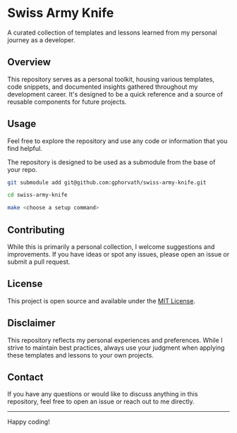 # Swiss Army Knife

A curated collection of templates and lessons learned from my personal journey as a developer.

## Overview

This repository serves as a personal toolkit, housing various templates, code snippets, and documented insights gathered throughout my development career. It's designed to be a quick reference and a source of reusable components for future projects.

## Usage

Feel free to explore the repository and use any code or information that you find helpful.

The repository is designed to be used as a submodule from the base of your repo.

```bash
git submodule add git@github.com:gphorvath/swiss-army-knife.git

cd swiss-army-knife

make <choose a setup command>
```

## Contributing

While this is primarily a personal collection, I welcome suggestions and improvements. If you have ideas or spot any issues, please open an issue or submit a pull request.

## License

This project is open source and available under the [MIT License](LICENSE).

## Disclaimer

This repository reflects my personal experiences and preferences. While I strive to maintain best practices, always use your judgment when applying these templates and lessons to your own projects.

## Contact

If you have any questions or would like to discuss anything in this repository, feel free to open an issue or reach out to me directly.

---

Happy coding!
